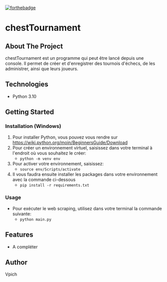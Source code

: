 [![forthebadge](https://forthebadge.com/images/badges/made-with-python.svg)](https://forthebadge.com)

# chestTournament

## About The Project

chestTournament est un programme qui peut être lancé depuis une console. Il permet de créer et d'enregistrer des
tournois d'échecs, de les administrer, ainsi que leurs joueurs.

## Technologies

- Python 3.10

## Getting Started

### Installation (Windows)

1. Pour installer Python, vous pouvez vous rendre sur https://wiki.python.org/moin/BeginnersGuide/Download
2. Pour créer un environnement virtuel, saisissez dans votre terminal à l'endroit où vous souhaitez le créer:
    - `python -m venv env`
3. Pour activer votre environnement, saisissez:
    - `source env/Scripts/activate`
4. Il vous faudra ensuite installer les packages dans votre environnement avec la commande ci-dessous
    - `pip install -r requirements.txt`

### Usage

- Pour exécuter le web scraping, utilisez dans votre terminal la commande suivante:
    - `python main.py`

## Features

- A compléter

## Author

Vpich
